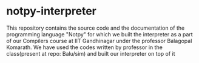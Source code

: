 # notpy-interpreter
This repository contains the source code and the documentation of the programming language "Notpy" for which we built the interpreter as a part of our Compilers course at IIT Gandhinagar under the professor Balagopal Komarath.
We have used the codes written by professor in the class(present at repo: Balu/sim) and built our interpreter on top of it
